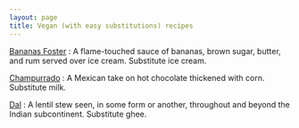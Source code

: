 ```yaml
---
layout: page
title: Vegan (with easy substitutions) recipes
---
```


[Bananas Foster](../bananas-foster)
:   A flame-touched sauce of bananas, brown sugar, butter, and rum served over ice cream. Substitute ice cream.

[Champurrado](../champurrado)
:   A Mexican take on hot chocolate thickened with corn. Substitute milk.

[Dal](../dal)
:   A lentil stew seen, in some form or another, throughout and beyond the Indian subcontinent. Substitute ghee.

